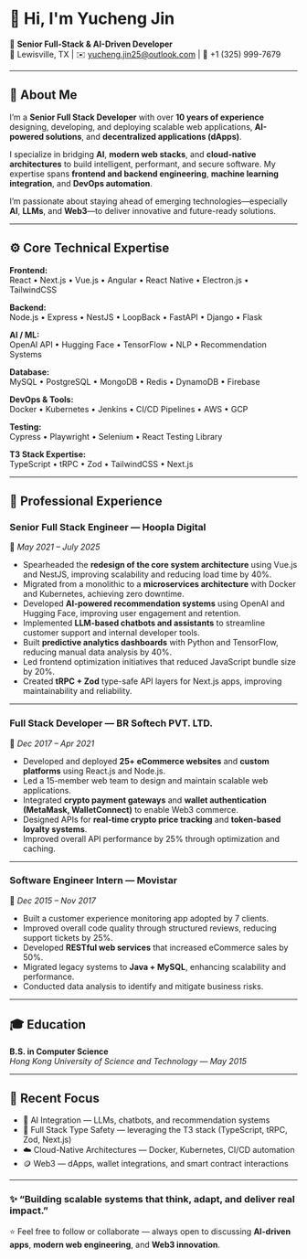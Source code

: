 # 👋 Hi, I'm Yucheng Jin

🚀 **Senior Full-Stack & AI-Driven Developer**  
📍 Lewisville, TX | ✉️ yucheng.jin25@outlook.com | 📱 +1 (325) 999-7679  

---

## 🧠 About Me

I’m a **Senior Full Stack Developer** with over **10 years of experience** designing, developing, and deploying scalable web applications, **AI-powered solutions**, and **decentralized applications (dApps)**.

I specialize in bridging **AI**, **modern web stacks**, and **cloud-native architectures** to build intelligent, performant, and secure software. My expertise spans **frontend and backend engineering**, **machine learning integration**, and **DevOps automation**.

I’m passionate about staying ahead of emerging technologies—especially **AI**, **LLMs**, and **Web3**—to deliver innovative and future-ready solutions.

---

## ⚙️ Core Technical Expertise

**Frontend:**  
React • Next.js • Vue.js • Angular • React Native • Electron.js • TailwindCSS  

**Backend:**  
Node.js • Express • NestJS • LoopBack • FastAPI • Django • Flask  

**AI / ML:**  
OpenAI API • Hugging Face • TensorFlow • NLP • Recommendation Systems  

**Database:**  
MySQL • PostgreSQL • MongoDB • Redis • DynamoDB • Firebase  

**DevOps & Tools:**  
Docker • Kubernetes • Jenkins • CI/CD Pipelines • AWS • GCP  

**Testing:**  
Cypress • Playwright • Selenium • React Testing Library  

**T3 Stack Expertise:**  
TypeScript • tRPC • Zod • TailwindCSS • Next.js  

---

## 💼 Professional Experience

### **Senior Full Stack Engineer — Hoopla Digital**  
📅 *May 2021 – July 2025*

- Spearheaded the **redesign of the core system architecture** using Vue.js and NestJS, improving scalability and reducing load time by 40%.  
- Migrated from a monolithic to a **microservices architecture** with Docker and Kubernetes, achieving zero downtime.  
- Developed **AI-powered recommendation systems** using OpenAI and Hugging Face, improving user engagement and retention.  
- Implemented **LLM-based chatbots and assistants** to streamline customer support and internal developer tools.  
- Built **predictive analytics dashboards** with Python and TensorFlow, reducing manual data analysis by 40%.  
- Led frontend optimization initiatives that reduced JavaScript bundle size by 20%.  
- Created **tRPC + Zod** type-safe API layers for Next.js apps, improving maintainability and reliability.  

---

### **Full Stack Developer — BR Softech PVT. LTD.**  
📅 *Dec 2017 – Apr 2021*

- Developed and deployed **25+ eCommerce websites** and **custom platforms** using React.js and Node.js.  
- Led a 15-member web team to design and maintain scalable web applications.  
- Integrated **crypto payment gateways** and **wallet authentication (MetaMask, WalletConnect)** to enable Web3 commerce.  
- Designed APIs for **real-time crypto price tracking** and **token-based loyalty systems**.  
- Improved overall API performance by 25% through optimization and caching.  

---

### **Software Engineer Intern — Movistar**  
📅 *Dec 2015 – Nov 2017*

- Built a customer experience monitoring app adopted by 7 clients.  
- Improved overall code quality through structured reviews, reducing support tickets by 25%.  
- Developed **RESTful web services** that increased eCommerce sales by 50%.  
- Migrated legacy systems to **Java + MySQL**, enhancing scalability and performance.  
- Conducted data analysis to identify and mitigate business risks.  

---

## 🎓 Education

**B.S. in Computer Science**  
*Hong Kong University of Science and Technology — May 2015*  

---

## 🧩 Recent Focus

- 🤖 AI Integration — LLMs, chatbots, and recommendation systems  
- 🧱 Full Stack Type Safety — leveraging the T3 stack (TypeScript, tRPC, Zod, Next.js)  
- ☁️ Cloud-Native Architectures — Docker, Kubernetes, CI/CD automation  
- 🪙 Web3 — dApps, wallet integrations, and smart contract interactions  

---

### ✨ “Building scalable systems that think, adapt, and deliver real impact.”  
⭐ Feel free to follow or collaborate — always open to discussing **AI-driven apps**, **modern web engineering**, and **Web3 innovation**.

